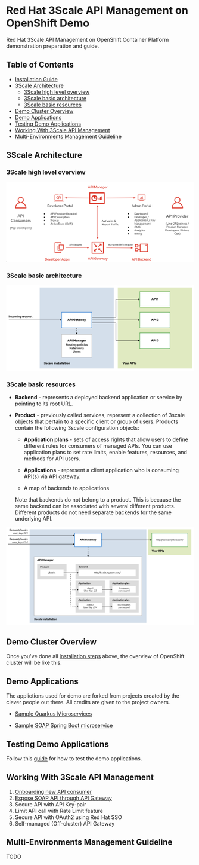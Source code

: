 # Red Hat 3Scale API Management on OpenShift Demo

Red Hat 3Scale API Management on OpenShift Container Platform demonstration preparation and guide.

## Table of Contents

- [Installation Guide](/documents/installation.md)
- [3Scale Architecture](#3scale-architecture)
  - [3Scale high level overview](#3scale-high-level-overview)
  - [3Scale basic architecture](#3scale-basic-architecture)
  - [3Scale basic resources](#3scale-basic-resources)
- [Demo Cluster Overview](#demo-cluster-overview)
- [Demo Applications](#demo-applications)
- [Testing Demo Applications](#testing-demo-applications)
- [Working With 3Scale API Management](#working-with-3scale-api-management)
- [Multi-Environments Management Guideline](#multi-environments-management-guideline)

## 3Scale Architecture

### 3Scale high level overview

![3scale overview](images/3scale-overview.png)

### 3Scale basic architecture

![3scale architecture](images/3scale-architecture.png)

### 3Scale basic resources

- **Backend** - represents a deployed backend application or service by pointing to its root URL.

- **Product** - previously called services, represent a collection of 3scale objects that pertain to a specific client or group of users. Products contain the following 3scale configuration objects:

  - **Application plans** - sets of access rights that allow users to define different rules for consumers of managed APIs. You can use application plans to set rate limits, enable features, resources, and methods for API users.

  - **Applications** - represent a client application who is consuming API(s) via API gateway.

  - A map of backends to applications

  Note that backends do not belong to a product. This is because the same backend can be associated with several different products. Different products do not need separate backends for the same underlying API.

![3scale resources](images/3scale-resources.png)

## Demo Cluster Overview

Once you've done all [installation steps](/documents/installation.md) above, the overview of OpenShift cluster will be like this.

## Demo Applications

The applictions used for demo are forked from projects created by the clever people out there. All credits are given to the project owners.

- [Sample Quarkus Microservices](https://github.com/audomsak/sample-quarkus-microservices)

- [Sample SOAP Spring Boot microservice](https://github.com/audomsak/ws-employee-soapcxf)

## Testing Demo Applications

Follow this [guide](documents/testing-application.md) for how to test the demo applications.

## Working With 3Scale API Management

1. [Onboarding new API consumer](documents/onboarding-new-api-consumer.md)
2. [Expose SOAP API through API Gateway](documents/expose-soap-api.md)
3. Secure API with API Key-pair
4. Limit API call with Rate Limit feature
5. Secure API with OAuth2 using Red Hat SSO
6. Self-managed (Off-cluster) API Gateway

## Multi-Environments Management Guideline

TODO
